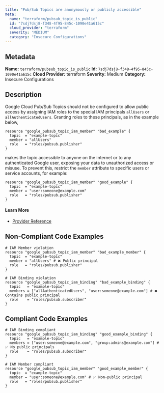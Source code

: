 ```yaml
---
title: "Pub/Sub Topics are anonymously or publicly accessible"
meta:
  name: "terraform/pubsub_topic_is_public"
  id: "7sdj7dsj8-f348-4f95-845c-1090e41a615c"
  cloud_provider: "terraform"
  severity: "MEDIUM"
  category: "Insecure Configurations"
---
```

## Metadata
**Name:** `terraform/pubsub_topic_is_public`
**Id:** `7sdj7dsj8-f348-4f95-845c-1090e41a615c`
**Cloud Provider:** terraform
**Severity:** Medium
**Category:** Insecure Configurations
## Description
Google Cloud Pub/Sub Topics should not be configured to allow public access by assigning IAM roles to the special IAM principals `allUsers` or `allAuthenticatedUsers`. Granting roles to these principals, as in the example below,

```
resource "google_pubsub_topic_iam_member" "bad_example" {
  topic  = "example-topic"
  member = "allUsers"
  role   = "roles/pubsub.publisher"
}
```

makes the topic accessible to anyone on the internet or to any authenticated Google user, exposing your data to unauthorized access or misuse. To prevent this, restrict the `member` attribute to specific users or service accounts, for example:

```
resource "google_pubsub_topic_iam_member" "good_example" {
  topic  = "example-topic"
  member = "user:someone@example.com"
  role   = "roles/pubsub.publisher"
}
```

#### Learn More

 - [Provider Reference](https://registry.terraform.io/providers/hashicorp/google/latest/docs/resources/pubsub_topic_iam_member)

## Non-Compliant Code Examples
```gcp
# IAM Member violation
resource "google_pubsub_topic_iam_member" "bad_example_member" {
  topic  = "example-topic"
  member = "allUsers" # ❌ Public principal
  role   = "roles/pubsub.publisher"
}

# IAM Binding violation
resource "google_pubsub_topic_iam_binding" "bad_example_binding" {
  topic   = "example-topic"
  members = ["allAuthenticatedUsers", "user:someone@example.com"] # ❌ Contains public principal
  role    = "roles/pubsub.subscriber"
}

```

## Compliant Code Examples
```gcp
# IAM Binding compliant
resource "google_pubsub_topic_iam_binding" "good_example_binding" {
  topic   = "example-topic"
  members = ["user:someone@example.com", "group:admins@example.com"] # ✅ No public principals
  role    = "roles/pubsub.subscriber"
}

```

```gcp
# IAM Member compliant
resource "google_pubsub_topic_iam_member" "good_example_member" {
  topic  = "example-topic"
  member = "user:someone@example.com" # ✅ Non-public principal
  role   = "roles/pubsub.publisher"
}

```